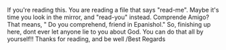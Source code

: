 If you're reading this. 
 You are reading a file that says "read-me".
Maybe it's time you look in the mirror, and "read-you" instead.
Comprende Amigo? That means, " Do you comprehend, friend in
Epanishol." So, finishing up here, dont ever let anyone lie
to you about God. You can do that all by yourself!! 
Thanks for reading, and be well /Best Regards
